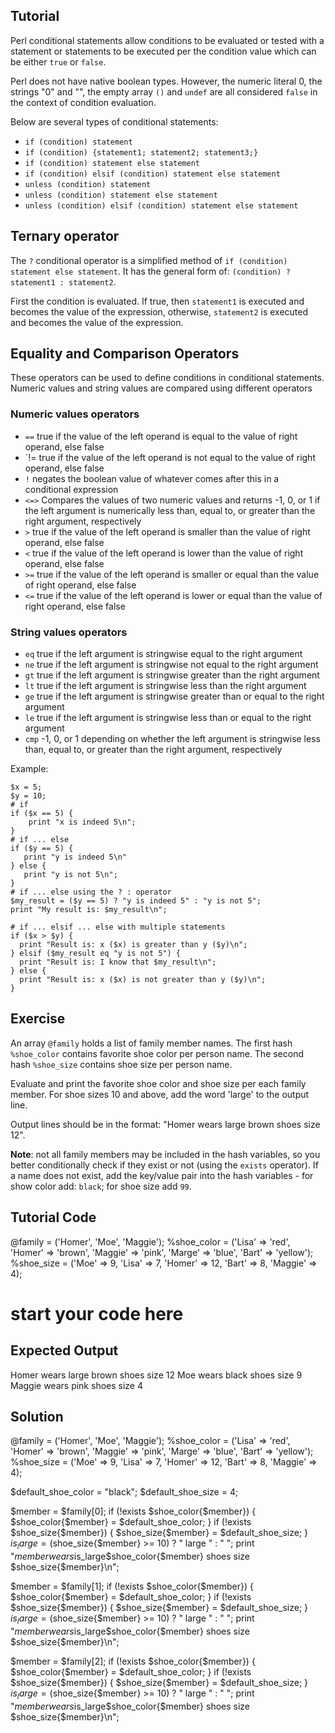 Tutorial
--------
Perl conditional statements allow conditions to be evaluated or tested with a statement or statements to be executed per the condition value which can be either `true` or `false`.

Perl does not have native boolean types. However, the numeric literal 0, the strings "0" and "", the empty array `()` and `undef` are all considered `false` in the context of condition evaluation.

Below are several types of conditional statements:

- `if (condition) statement`
- `if (condition) {statement1; statement2; statement3;}`
- `if (condition) statement else statement`
- `if (condition) elsif (condition) statement else statement`
- `unless (condition) statement`
- `unless (condition) statement else statement`
- `unless (condition) elsif (condition) statement else statement`

## Ternary operator

The `?` conditional operator is a simplified method of `if (condition) statement else statement`. It has the general form of: `(condition) ? statement1 : statement2`.

First the condition is evaluated. If true, then `statement1` is executed and becomes the value of the expression, otherwise, `statement2` is executed and becomes the value of the expression.

## Equality and Comparison Operators

These operators can be used to define conditions in conditional statements. Numeric values and string values are compared using different operators

### Numeric values operators

- `==` true if the value of the left operand is equal to the value of right operand, else false
- `!= true if the value of the left operand is not equal to the value of right operand, else false
- `!`	negates the boolean value of whatever comes after this in a conditional expression
- `<=>`	Compares the values of two numeric values and returns -1, 0, or 1 if the left argument is numerically less than, equal to, or greater than the right argument, respectively
- `>`	true if the value of the left operand is smaller than the value of right operand, else false
- `<`	true if the value of the left operand is lower than the value of right operand, else false
- `>=`	true if the value of the left operand is smaller or equal than the value of right operand, else false
- `<=`	true if the value of the left operand is lower or equal than the value of right operand, else false

### String values operators

- `eq` true if the left argument is stringwise equal to the right argument
- `ne` true if the left argument is stringwise not equal to the right argument
- `gt` true if the left argument is stringwise greater than the right argument
- `lt` true if the left argument is stringwise less than the right argument
- `ge` true if the left argument is stringwise greater than or equal to the right argument
- `le` true if the left argument is stringwise less than or equal to the right argument
- `cmp` -1, 0, or 1 depending on whether the left argument is stringwise less than, equal to, or greater than the right argument, respectively

Example:

	$x = 5;
	$y = 10;
    # if
	if ($x == 5) {
     	print "x is indeed 5\n";
	} 
    # if ... else
	if ($y == 5) {
	   print "y is indeed 5\n"
	} else {
	   print "y is not 5\n";
	}
    # if ... else using the ? : operator
	$my_result = ($y == 5) ? "y is indeed 5" : "y is not 5";
	print "My result is: $my_result\n";

    # if ... elsif ... else with multiple statements
	if ($x > $y) {
	  print "Result is: x ($x) is greater than y ($y)\n";
	} elsif ($my_result eq "y is not 5") {
	  print "Result is: I know that $my_result\n";
	} else {
	  print "Result is: x ($x) is not greater than y ($y)\n";
	}

Exercise
-------------
An array `@family` holds a list of family member names. The first hash `%shoe_color` contains favorite shoe color per person name. The second hash `%shoe_size` contains shoe size per person name.

Evaluate and print the favorite shoe color and shoe size per each family member. For shoe sizes 10 and above, add the word 'large' to the output line. 

Output lines should be in the format: "Homer wears large brown shoes size 12".

**Note**: not all family members may be included in the hash variables, so you better conditionally check if they exist or not (using the `exists` operator). If a name does not exist, add the key/value pair into the hash variables - for show color add: `black`; for shoe size add `99`.

Tutorial Code
-------------

@family = ('Homer', 'Moe', 'Maggie');
%shoe_color = ('Lisa' => 'red', 'Homer' => 'brown', 'Maggie' => 'pink', 'Marge' => 'blue', 'Bart' => 'yellow');
%shoe_size = ('Moe' => 9, 'Lisa' => 7, 'Homer' => 12, 'Bart' => 8, 'Maggie' => 4);
# start your code here

Expected Output
---------------
Homer wears large brown shoes size 12
Moe wears black shoes size 9
Maggie wears pink shoes size 4

Solution
--------
@family = ('Homer', 'Moe', 'Maggie');
%shoe_color = ('Lisa' => 'red', 'Homer' => 'brown', 'Maggie' => 'pink', 'Marge' => 'blue', 'Bart' => 'yellow');
%shoe_size = ('Moe' => 9, 'Lisa' => 7, 'Homer' => 12, 'Bart' => 8, 'Maggie' => 4);

$default_shoe_color = "black";
$default_shoe_size = 4;

$member = $family[0];
if (!exists $shoe_color{$member}) {
	$shoe_color{$member} = $default_shoe_color;
}
if (!exists $shoe_size{$member}) {
	$shoe_size{$member} = $default_shoe_size;
}
$is_large = ($shoe_size{$member} >= 10) ? " large " : " ";
print "$member wears$is_large$shoe_color{$member} shoes size $shoe_size{$member}\n";

$member = $family[1];
if (!exists $shoe_color{$member}) {
	$shoe_color{$member} = $default_shoe_color;
}
if (!exists $shoe_size{$member}) {
	$shoe_size{$member} = $default_shoe_size;
}
$is_large = ($shoe_size{$member} >= 10) ? " large " : " ";
print "$member wears$is_large$shoe_color{$member} shoes size $shoe_size{$member}\n";

$member = $family[2];
if (!exists $shoe_color{$member}) {
	$shoe_color{$member} = $default_shoe_color;
}
if (!exists $shoe_size{$member}) {
	$shoe_size{$member} = $default_shoe_size;
}
$is_large = ($shoe_size{$member} >= 10) ? " large " : " ";
print "$member wears$is_large$shoe_color{$member} shoes size $shoe_size{$member}\n";